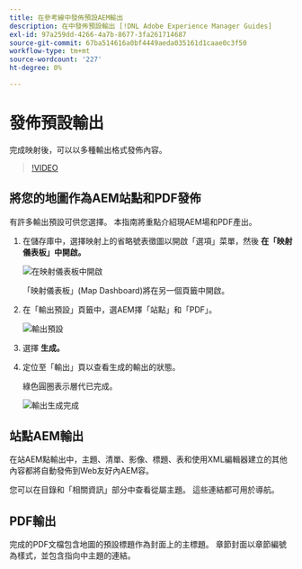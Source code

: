 ```yaml
---
title: 在參考線中發佈預設AEM輸出
description: 在中發佈預設輸出 [!DNL Adobe Experience Manager Guides]
exl-id: 97a259dd-4266-4a7b-8677-3fa261714687
source-git-commit: 67ba514616a0bf4449aeda035161d1caae0c3f50
workflow-type: tm+mt
source-wordcount: '227'
ht-degree: 0%

---
```


# 發佈預設輸出

完成映射後，可以以多種輸出格式發佈內容。

>[!VIDEO](https://video.tv.adobe.com/v/336662?quality=12&learn=on)

## 將您的地圖作為AEM站點和PDF發佈

有許多輸出預設可供您選擇。 本指南將重點介紹現AEM場和PDF產出。

1. 在儲存庫中，選擇映射上的省略號表徵圖以開啟「選項」菜單，然後 **在「映射儀表板」中開啟。**

   ![在映射儀表板中開啟](images/lesson-9/map-dashboard-with-markings.png)

   「映射儀表板」(Map Dashboard)將在另一個頁籤中開啟。

1. 在「輸出預設」頁籤中，選AEM擇「站點」和「PDF」。

   ![輸出預設](images/lesson-9/pdf-aem.png)

1. 選擇 **生成。**

1. 定位至「輸出」頁以查看生成的輸出的狀態。

   綠色圓圈表示層代已完成。

   ![輸出生成完成](images/lesson-9/green-circle.png)

## 站點AEM輸出

在站AEM點輸出中，主題、清單、影像、標題、表和使用XML編輯器建立的其他內容都將自動發佈到Web友好內AEM容。

您可以在目錄和「相關資訊」部分中查看從屬主題。 這些連結都可用於導航。

## PDF輸出

完成的PDF文檔包含地圖的預設標題作為封面上的主標題。 章節封面以章節編號為樣式，並包含指向中主題的連結。
